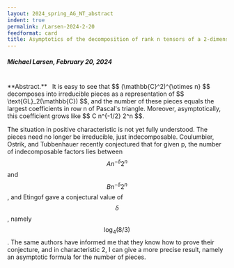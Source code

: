 ```yaml
---
layout: 2024_spring_AG_NT_abstract
indent: true
permalink: /Larsen-2024-2-20
feedformat: card
title: Asymptotics of the decomposition of rank n tensors of a 2-dimensional space
---
```


##### Michael Larsen, February 20, 2024
<br>
**Abstract.** &nbsp; It is easy to see that $$ (\mathbb{C}^2)^{\otimes n} $$ decomposes into irreducible pieces as a representation of $$ \text{GL}_2(\mathbb{C}) $$, and the number of these pieces equals the largest coefficients in row n of Pascal's triangle.  Moreover, asymptotically, this coefficient grows like $$ C n^{-1/2} 2^n $$.

The situation in positive characteristic is not yet fully understood.  The pieces need no longer be irreducible, just indecomposable.  Coulumbier, Ostrik, and Tubbenhauer recently conjectured that for given p, the number of indecomposable factors lies between $$ A n^{-\delta} 2^n $$ and $$ B n^{-\delta} 2^n $$, and Etingof gave a conjectural value of $$ \delta $$, namely $$ \log_4 (8/3) $$.  The same authors have informed me that they know how to prove their conjecture, and in characteristic 2, I can give a more precise result, namely an asymptotic formula for the number of pieces.
